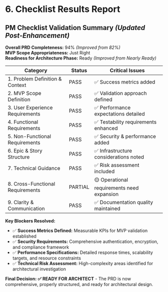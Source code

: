 # **6. Checklist Results Report**

## **PM Checklist Validation Summary** *(Updated Post-Enhancement)*

**Overall PRD Completeness:** 94% *(Improved from 82%)*  
**MVP Scope Appropriateness:** Just Right  
**Readiness for Architecture Phase:** Ready *(Improved from Nearly Ready)*

| Category                         | Status | Critical Issues |
|----------------------------------|--------|-----------------|
| 1. Problem Definition & Context  | PASS   | ✅ Success metrics added |
| 2. MVP Scope Definition          | PASS   | ✅ Validation approach defined |
| 3. User Experience Requirements  | PASS   | ✅ Performance expectations detailed |
| 4. Functional Requirements       | PASS   | ✅ Testability requirements enhanced |
| 5. Non-Functional Requirements   | PASS   | ✅ Security & performance added |
| 6. Epic & Story Structure        | PASS   | ✅ Infrastructure considerations noted |
| 7. Technical Guidance            | PASS   | ✅ Risk assessment included |
| 8. Cross-Functional Requirements | PARTIAL| 🟡 Operational requirements need expansion |
| 9. Clarity & Communication       | PASS   | ✅ Documentation quality maintained |

**Key Blockers Resolved:**
- ✅ **Success Metrics Defined:** Measurable KPIs for MVP validation established
- ✅ **Security Requirements:** Comprehensive authentication, encryption, and compliance framework
- ✅ **Performance Specifications:** Detailed response times, scalability targets, and resource constraints
- ✅ **Technical Risk Assessment:** High-complexity areas identified for architectural investigation

**Final Decision:** **✅ READY FOR ARCHITECT** - The PRD is now comprehensive, properly structured, and ready for architectural design.
